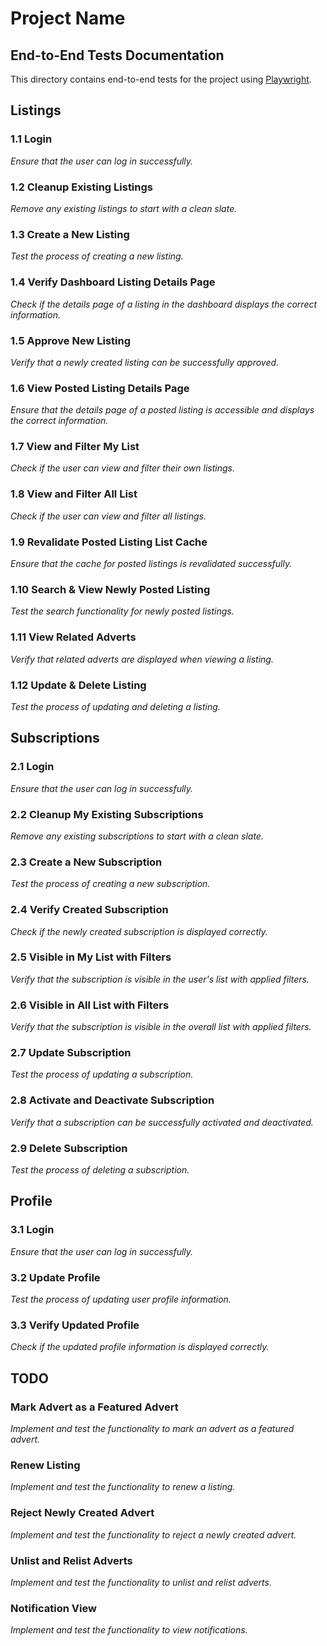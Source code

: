 # Project Name

## End-to-End Tests Documentation

This directory contains end-to-end tests for the project using [Playwright](https://playwright.dev/).

## Listings

### 1.1 Login

*Ensure that the user can log in successfully.*

### 1.2 Cleanup Existing Listings

*Remove any existing listings to start with a clean slate.*

### 1.3 Create a New Listing

*Test the process of creating a new listing.*

### 1.4 Verify Dashboard Listing Details Page

*Check if the details page of a listing in the dashboard displays the correct information.*

### 1.5 Approve New Listing

*Verify that a newly created listing can be successfully approved.*

### 1.6 View Posted Listing Details Page

*Ensure that the details page of a posted listing is accessible and displays the correct information.*

### 1.7 View and Filter My List

*Check if the user can view and filter their own listings.*

### 1.8 View and Filter All List

*Check if the user can view and filter all listings.*

### 1.9 Revalidate Posted Listing List Cache

*Ensure that the cache for posted listings is revalidated successfully.*

### 1.10 Search & View Newly Posted Listing

*Test the search functionality for newly posted listings.*

### 1.11 View Related Adverts

*Verify that related adverts are displayed when viewing a listing.*

### 1.12 Update & Delete Listing

*Test the process of updating and deleting a listing.*

## Subscriptions

### 2.1 Login

*Ensure that the user can log in successfully.*

### 2.2 Cleanup My Existing Subscriptions

*Remove any existing subscriptions to start with a clean slate.*

### 2.3 Create a New Subscription

*Test the process of creating a new subscription.*

### 2.4 Verify Created Subscription

*Check if the newly created subscription is displayed correctly.*

### 2.5 Visible in My List with Filters

*Verify that the subscription is visible in the user's list with applied filters.*

### 2.6 Visible in All List with Filters

*Verify that the subscription is visible in the overall list with applied filters.*

### 2.7 Update Subscription

*Test the process of updating a subscription.*

### 2.8 Activate and Deactivate Subscription

*Verify that a subscription can be successfully activated and deactivated.*

### 2.9 Delete Subscription

*Test the process of deleting a subscription.*

## Profile

### 3.1 Login

*Ensure that the user can log in successfully.*

### 3.2 Update Profile

*Test the process of updating user profile information.*

### 3.3 Verify Updated Profile

*Check if the updated profile information is displayed correctly.*

## TODO

### Mark Advert as a Featured Advert

*Implement and test the functionality to mark an advert as a featured advert.*

### Renew Listing

*Implement and test the functionality to renew a listing.*

### Reject Newly Created Advert

*Implement and test the functionality to reject a newly created advert.*

### Unlist and Relist Adverts

*Implement and test the functionality to unlist and relist adverts.*

### Notification View

*Implement and test the functionality to view notifications.*
